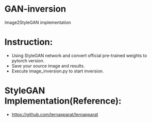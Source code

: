 # GAN-inversion
Image2StyleGAN implementation

# Instruction:
* Using StyleGAN network and convert official pre-trained weights to pytorch version.
* Save your source image and results.
* Execute image_inversion.py to start inversion.


# StyleGAN Implementation(Reference):
* https://github.com/lernapparat/lernapparat
